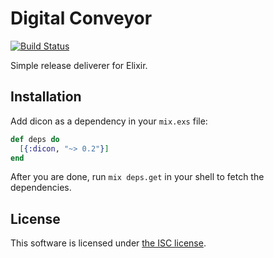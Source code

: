 # Digital Conveyor

[![Build Status](https://travis-ci.org/lexmag/dicon.svg?branch=master "Build Status")](https://travis-ci.org/lexmag/dicon)

Simple release deliverer for Elixir.

## Installation

Add dicon as a dependency in your `mix.exs` file:

```elixir
def deps do
  [{:dicon, "~> 0.2"}]
end
```

After you are done, run `mix deps.get` in your shell to fetch the dependencies.

## License

This software is licensed under [the ISC license](LICENSE).
